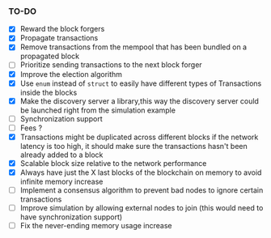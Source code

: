 ### TO-DO
- [x] Reward the block forgers
- [x] Propagate transactions
- [x] Remove transactions from the mempool that has been bundled on a propagated block
- [ ] Prioritize sending transactions to the next block forger
- [x] Improve the election algorithm
- [x] Use `enum` instead of `struct` to easily have different types of Transactions inside the blocks 
- [x] Make the discovery server a library,this way the discovery server could be launched right from the simulation example
- [ ] Synchronization support
- [ ] Fees ?
- [x] Transactions might be duplicated across different blocks if the network latency is too high, it should make sure the transactions  hasn't been already added to a block
- [x] Scalable block size relative to the network performance
- [x] Always have just the X last blocks of the blockchain on memory to avoid infinite memory increase
- [ ] Implement a consensus algorithm to prevent bad nodes to ignore certain transactions
- [ ] Improve simulation by allowing external nodes to join (this would need to have synchronization support)
- [ ] Fix the never-ending memory usage increase